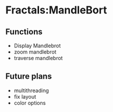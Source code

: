 # Fractals:MandleBort
## Functions
* Display Mandlebrot
* zoom mandlebrot
* traverse mandlebrot
## Future plans
* multithreading
* fix layout
* color options
